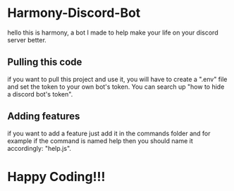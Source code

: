# Harmony-Discord-Bot
hello this is harmony, a bot I made to help make your life on your discord server better. 

## Pulling this code
if you want to pull this project and use it, you will have to create a ".env" file and set the token to your own bot's token. 
You can search up "how to hide a discord bot's token". 

## Adding features
if you want to add a feature just add it in the commands folder and for example if the command is named help then you should name it accordingly: "help.js".

# Happy Coding!!!


